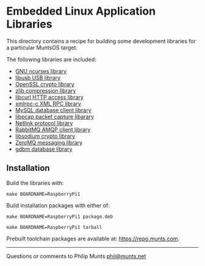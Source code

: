 Embedded Linux Application Libraries
====================================

This directory contains a recipe for building some development libraries
for a particular MuntsOS target.

The following libraries are included:

-   [GNU ncurses library](http://www.gnu.org/software/ncurses)
-   [libusb USB library](http://www.libusb.org)
-   [OpenSSL crypto library](http://www.openssl.org)
-   [zlib compression library](http://www.zlib.net)
-   [libcurl HTTP access library](http://curl.haxx.se/libcurl)
-   [xmlrpc-c XML RPC library](http://xmlrpc-c.sourceforge.net)
-   [MySQL database client
    library](http://dev.mysql.com/downloads/connector/c)
-   [libpcap packet capture libarary](http://www.tcpdump.org)
-   [Netlink protocol library](http://www.infradead.org/~tgr/libnl)
-   [RabbitMQ AMQP client library](https://github.com/alanxz/rabbitmq-c)
-   [libsodium crypto library](https://download.libsodium.org/doc)
-   [ZeroMQ messaging library](http://zeromq.org)
-   [gdbm database library](http://www.gnu.org/software/gdbm)

Installation
------------

Build the libraries with:

`make BOARDNAME=RaspberryPi1`

Build installation packages with either of:

`make BOARDNAME=RaspberryPi1 package.deb`

`make BOARDNAME=RaspberryPi1 tarball`

Prebuilt toolchain packages are available at: <https://repo.munts.com>.

------------------------------------------------------------------------

Questions or comments to Philip Munts <phil@munts.net>
